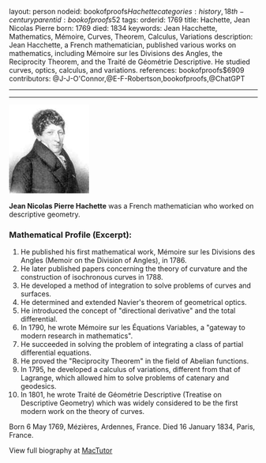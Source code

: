 layout: person
nodeid: bookofproofs$Hachette
categories: history,18th-century
parentid: bookofproofs$52
tags: 
orderid: 1769
title: Hachette, Jean Nicolas Pierre
born: 1769
died: 1834
keywords: Jean Hacchette, Mathematics, Mémoire, Curves, Theorem, Calculus, Variations
description: Jean Hacchette, a French mathematician, published various works on mathematics, including Mémoire sur les Divisions des Angles, the Reciprocity Theorem, and the Traité de Géométrie Descriptive. He studied curves, optics, calculus, and variations.
references: bookofproofs$6909
contributors: @J-J-O'Connor,@E-F-Robertson,bookofproofs,@ChatGPT

---



---

![Hachette.jpg](https://github.com/bookofproofs/bookofproofs.github.io/blob/main/_sources/_assets/images/portraits/Hachette.jpg?raw=true)

**Jean Nicolas Pierre Hachette** was a French mathematician who worked on descriptive geometry.

### Mathematical Profile (Excerpt):
1. He published his first mathematical work, Mémoire sur les Divisions des Angles (Memoir on the Division of Angles), in 1786. 
2. He later published papers concerning the theory of curvature and the construction of isochronous curves in 1788.
3. He developed a method of integration to solve problems of curves and surfaces.
4. He determined and extended Navier's theorem of geometrical optics. 
5. He introduced the concept of "directional derivative" and the total differential.
6. In 1790, he wrote Mémoire sur les Équations Variables, a "gateway to modern research in mathematics".
7. He succeeded in solving the problem of integrating a class of partial differential equations.
8. He proved the "Reciprocity Theorem" in the field of Abelian functions.
9. In 1795, he developed a calculus of variations, different from that of Lagrange, which allowed him to solve problems of catenary and geodesics.
10. In 1801, he wrote Traité de Géométrie Descriptive (Treatise on Descriptive Geometry) which was widely considered to be the first modern work on the theory of curves.

Born 6 May 1769, Mézières, Ardennes, France. Died 16 January 1834, Paris, France.

View full biography at [MacTutor](https://mathshistory.st-andrews.ac.uk/Biographies/Hachette/)
